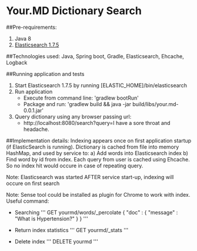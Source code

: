 # Your.MD Dictionary Search

##Pre-requirements:

1.	Java 8
2.  [Elasticsearch 1.7.5](https://www.elastic.co/downloads/past-releases/elasticsearch-1-7-5)

##Technologies used:
Java, Spring boot, Gradle, Elasticsearch, Ehcache, Logback

##Running application and tests

1. Start Elasticsearch 1.7.5 by running [ELASTIC_HOME]/bin/elasticsearch
2. Run application
    - Execute from command line: 'gradlew bootRun'
    - Package and run: 'gradlew build && java -jar build/libs/your.md-0.0.1.jar'
3. Query dictionary using any browser passing url:
    - http://localhost:8080/search?query=I have a sore throat and headache.

##Implementation details:
Indexing appears once on first application startup (if ElasticSearch is running).
Dictionary is cached from file into memory HashMap, and used by service to: a) Add words into Elasticsearch index b) Find word by id from index.
Each query from user is cached using Ehcache. So no index hit would occure in case of repeating query.

Note: Elasticsearch was started AFTER service start-up, indexing will occure on first search

Note: Sense tool could be installed as plugin for Chrome to work with index. Useful command:
- Searching
'''
GET yourmd/words/_percolate
{
    "doc" : {
        "message" : "What is Hypertension?"
    }
}
'''

- Return index statistics
''' 
GET yourmd/_stats
'''

- Delete index
'''
DELETE yourmd
'''
